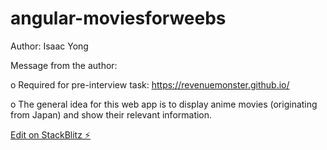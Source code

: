 # angular-moviesforweebs

Author: Isaac Yong

Message from the author:

o Required for pre-interview task: https://revenuemonster.github.io/

o The general idea for this web app is to display anime movies (originating from Japan) and show their relevant information. 


[Edit on StackBlitz ⚡️](https://stackblitz.com/edit/angular-moviesforweebs)
